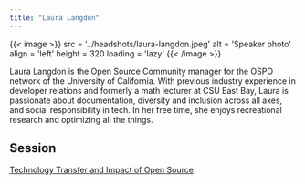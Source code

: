 ```yaml
---
title: "Laura Langdon"
---
```


{{< image >}}
src = '../headshots/laura-langdon.jpeg'
alt = 'Speaker photo'
align = 'left'
height = 320
loading = 'lazy'
{{< /image >}}

Laura Langdon is the Open Source Community manager for the OSPO network of the University of California. With previous industry experience in developer relations and formerly a math lecturer at CSU East Bay, Laura is passionate about documentation, diversity and inclusion across all axes, and social responsibility in tech. In her free time, she enjoys recreational research and optimizing all the things.

## Session

[Technology Transfer and Impact of Open Source](../sessions/technology-transfer.md)
